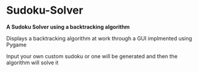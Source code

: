 # Sudoku-Solver
**A Sudoku Solver using a backtracking algorithm**

Displays a backtracking algorithm at work through a GUI implmented using Pygame

Input your own custom sudoku or one will be generated and then the algorithm will solve it
